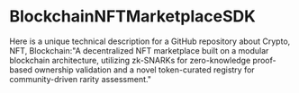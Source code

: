 # BlockchainNFTMarketplaceSDK
Here is a unique technical description for a GitHub repository about Crypto, NFT, Blockchain:"A decentralized NFT marketplace built on a modular blockchain architecture, utilizing zk-SNARKs for zero-knowledge proof-based ownership validation and a novel token-curated registry for community-driven rarity assessment."

